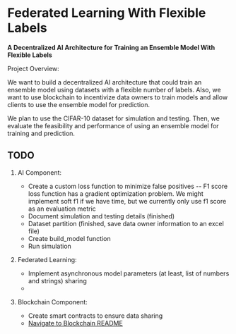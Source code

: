 # Federated Learning With Flexible Labels

**A Decentralized AI Architecture for Training an Ensemble Model With Flexible Labels**


Project Overview:

We want to build a decentralized AI architecture that could train an ensemble model using datasets with a flexible number of labels. Also, we want to use blockchain to incentivize data owners to train models and allow clients to use the ensemble model for prediction.

We plan to use the CIFAR-10 dataset for simulation and testing. Then, we evaluate the feasibility and performance of using an ensemble model for training and prediction.


## TODO
1. AI Component:
    * Create a custom loss function to minimize false positives
      -- F1 score loss function has a gradient optimization problem. We might implement soft f1 if we have time, but we currently only use f1 score as an evaluation metric
    * Document simulation and testing details (finished)
    * Dataset partition (finished, save data owner information to an excel file)
    * Create build_model function
    * Run simulation

2. Federated Learning:
    * Implement asynchronous model parameters (at least, list of numbers and strings) sharing
    * 

3. Blockchain Component:
    * Create smart contracts to ensure data sharing 
    * [Navigate to Blockchain README](https://github.com/AI-and-Blockchain/F22_Federated_Learning_With_Flexible_Labels/blob/main/Blockchain%20Component/README.md)
